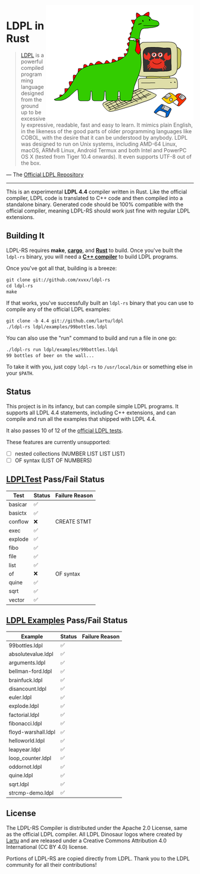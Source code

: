 <img src="img/ldpl-rs.png" alt="LDPL + Rust" align="right">

# LDPL in Rust

> [LDPL][ldpl] is a powerful compiled programming language designed
> from the ground up to be excessively expressive, readable, fast
> and easy to learn. It mimics plain English, in the likeness of the
> good parts of older programming languages like COBOL, with the
> desire that it can be understood by anybody. LDPL was designed to
> run on Unix systems, including AMD-64 Linux, macOS, ARMv8 Linux,
> Android Termux and both Intel and PowerPC OS X (tested from Tiger
> 10.4 onwards). It even supports UTF-8 out of the box.

— The [Official LDPL Repository][ldpl-repo]

---

This is an experimental **LDPL 4.4** compiler written in Rust. Like
the official compiler, LDPL code is translated to C++ code and then
compiled into a standalone binary. Generated code should be 100%
compatible with the official compiler, meaning LDPL-RS should work
just fine with regular LDPL extensions.

## Building It

LDPL-RS requires **make**, [**cargo**][rustup], and [**Rust**][rustup]
to build. Once you've built the `ldpl-rs` binary, you will need a
[**C++ compiler**][cpp-compiler] to build LDPL programs.

Once you've got all that, building is a breeze:

    git clone git://github.com/xvxx/ldpl-rs
    cd ldpl-rs
    make

If that works, you've successfully built an `ldpl-rs` binary that you
can use to compile any of the official LDPL examples:

    git clone -b 4.4 git://github.com/lartu/ldpl
    ./ldpl-rs ldpl/examples/99bottles.ldpl

You can also use the "run" command to build and run a file in one go:

    ./ldpl-rs run ldpl/examples/99bottles.ldpl
    99 bottles of beer on the wall...

To take it with you, just copy `ldpl-rs` to `/usr/local/bin` or
something else in your `$PATH`.

## Status

This project is in its infancy, but can compile simple LDPL programs.
It supports all LDPL 4.4 statements, including C++ extensions, and
can compile and run all the examples that shipped with LDPL 4.4.

It also passes 10 of 12 of the [official LDPL tests][ldpltest].

These features are currently unsupported:

- [ ] nested collections (NUMBER LIST LIST LIST)
- [ ] OF syntax (LIST OF NUMBERS)

## [LDPLTest][ldpltest] Pass/Fail Status

| **Test** | **Status** | **Failure Reason** |
| -------- | ---------- | ------------------ |
| basicar  | ✅         |                    |
| basictx  | ✅         |                    |
| conflow  | ❌         | CREATE STMT        |
| exec     | ✅         |                    |
| explode  | ✅         |                    |
| fibo     | ✅         |                    |
| file     | ✅         |                    |
| list     | ✅         |                    |
| of       | ❌         | OF syntax          |
| quine    | ✅         |                    |
| sqrt     | ✅         |                    |
| vector   | ✅         |                    |

## [LDPL Examples][examples] Pass/Fail Status

| **Example**         | **Status** | **Failure Reason** |
| ------------------- | ---------- | ------------------ |
| 99bottles.ldpl      | ✅         |                    |
| absolutevalue.ldpl  | ✅         |                    |
| arguments.ldpl      | ✅         |                    |
| bellman-ford.ldpl   | ✅         |                    |
| brainfuck.ldpl      | ✅         |                    |
| disancount.ldpl     | ✅         |                    |
| euler.ldpl          | ✅         |                    |
| explode.ldpl        | ✅         |                    |
| factorial.ldpl      | ✅         |                    |
| fibonacci.ldpl      | ✅         |                    |
| floyd-warshall.ldpl | ✅         |                    |
| helloworld.ldpl     | ✅         |                    |
| leapyear.ldpl       | ✅         |                    |
| loop_counter.ldpl   | ✅         |                    |
| oddornot.ldpl       | ✅         |                    |
| quine.ldpl          | ✅         |                    |
| sqrt.ldpl           | ✅         |                    |
| strcmp-demo.ldpl    | ✅         |                    |

## License

The LDPL-RS Compiler is distributed under the Apache 2.0 License, same
as the official LDPL compiler. All LDPL Dinosaur logos where created
by [Lartu](https://github.com/Lartu) and are released under a Creative
Commons Attribution 4.0 International (CC BY 4.0) license.

Portions of LDPL-RS are copied directly from LDPL. Thank you to the
LDPL community for all their contributions!

[ldpl]: https://www.ldpl-lang.org/
[ldpl-repo]: https://www.ldpl-lang.org/
[ldpl-docs]: http://docs.ldpl-lang.org/
[pest]: https://pest.rs/
[rustup]: http://rustup.rs/
[git]: https://git-scm.com/book/en/v2/Getting-Started-Installing-Git
[cpp-compiler]: https://gcc.gnu.org/install/
[ldpltest]: https://github.com/Lartu/ldpltest
[projects]: https://www.ldpl-lang.org/projects.html
[gild]: https://github.com/xvxx/gild
[lute]: https://github.com/lartu/lute
[ldpl-socket]: https://github.com/xvxx/ldpl-socket
[examples]: https://github.com/Lartu/ldpl/tree/4.4/examples
